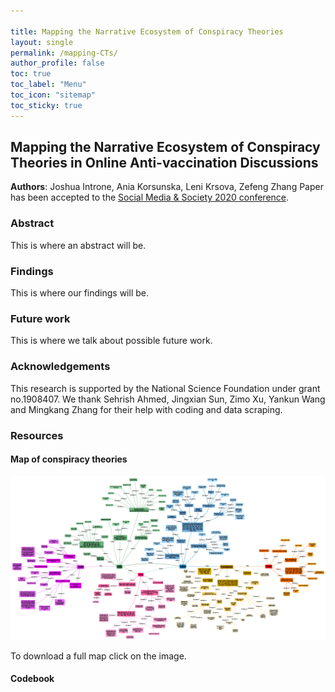 ```yaml
---

title: Mapping the Narrative Ecosystem of Conspiracy Theories
layout: single
permalink: /mapping-CTs/
author_profile: false
toc: true
toc_label: "Menu"
toc_icon: "sitemap"
toc_sticky: true
---
```


## Mapping the Narrative Ecosystem of Conspiracy Theories in Online Anti-vaccination Discussions

**Authors**: Joshua Introne, Ania Korsunska, Leni Krsova, Zefeng Zhang
Paper has been accepted to the <a href="https://socialmediaandsociety.org" target="_blank" alt="Social Media & Society 2020 website">Social Media & Society 2020 conference</a>.

### Abstract

This is where an abstract will be.

### Findings

This is where our findings will be.

### Future work

This is where we talk about possible future work.

### Acknowledgements
This research is supported by the National Science Foundation under grant no.1908407. We thank Sehrish Ahmed, Jingxian Sun, Zimo Xu, Yankun Wang and Mingkang Zhang for their help with coding and data scraping.

### Resources

#### Map of conspiracy theories
<a href="/assets/files/map-CTs-SMSociety2020.pdf" target="_blank"><img src="/assets/images/map-CTs-preview.png" alt="Mapping of conspiracy theory"></a>

To download a full map click on the image.

#### Codebook


